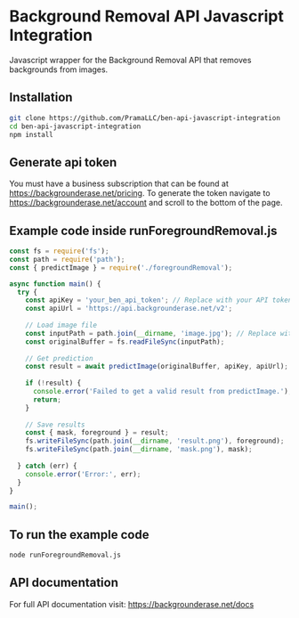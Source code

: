 # Background Removal API Javascript Integration

Javascript wrapper for the Background Removal API that removes backgrounds from images.

## Installation
```bash
git clone https://github.com/PramaLLC/ben-api-javascript-integration
cd ben-api-javascript-integration
npm install
```

## Generate api token 
You must have a business subscription that can be found at https://backgrounderase.net/pricing. To generate the token navigate to
https://backgrounderase.net/account and scroll to the bottom of the page.

## Example code inside runForegroundRemoval.js

```javascript
const fs = require('fs');
const path = require('path');
const { predictImage } = require('./foregroundRemoval');

async function main() {
  try {
    const apiKey = 'your_ben_api_token'; // Replace with your API token
    const apiUrl = 'https://api.backgrounderase.net/v2';
    
    // Load image file
    const inputPath = path.join(__dirname, 'image.jpg'); // Replace with your image path
    const originalBuffer = fs.readFileSync(inputPath);
    
    // Get prediction
    const result = await predictImage(originalBuffer, apiKey, apiUrl);
    
    if (!result) {
      console.error('Failed to get a valid result from predictImage.');
      return;
    }
    
    // Save results
    const { mask, foreground } = result;
    fs.writeFileSync(path.join(__dirname, 'result.png'), foreground);
    fs.writeFileSync(path.join(__dirname, 'mask.png'), mask);
    
  } catch (err) {
    console.error('Error:', err);
  }
}

main();
```

## To run the example code
```bash
node runForegroundRemoval.js
```


## API documentation
For full API documentation visit: https://backgrounderase.net/docs
